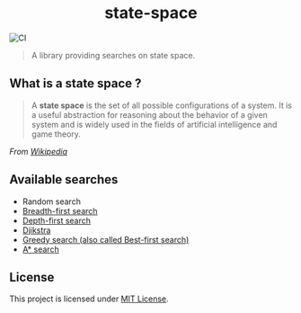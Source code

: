 <h1 align="center">
    state-space
</h1>

![CI](https://github.com/trayzen/state-space/workflows/CI/badge.svg)

> A library providing searches on state space.

## What is a state space ?

> A **state space** is the set of all possible configurations of a system. It is a useful abstraction for reasoning about the behavior of a given system and is widely used in the fields of artificial intelligence and game theory.

*From [Wikipedia](https://en.wikipedia.org/wiki/State_space)*

## Available searches

- Random search
- [Breadth-first search](https://en.wikipedia.org/wiki/Breadth-first_search)
- [Depth-first search](https://en.wikipedia.org/wiki/Depth-first_search)
- [Djikstra](https://en.wikipedia.org/wiki/Dijkstra%27s_algorithm)
- [Greedy search (also called Best-first search)](https://en.wikipedia.org/wiki/Best-first_search)
- [A* search](https://en.wikipedia.org/wiki/A*_search_algorithm)

## License
This project is licensed under [MIT License](https://github.com/TrAyZeN/state-space/blob/master/LICENSE).

